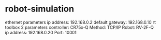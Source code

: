 # robot-simulation
ethernet parameters
ip address: 192.168.0.2
default gateway: 192.168.0.10
rt toolbox 2 parameters
controller: CR75x-Q
Method: TCP/IP
Robot: RV-2F-Q
ip address: 192.168.0.20
Port: 10001